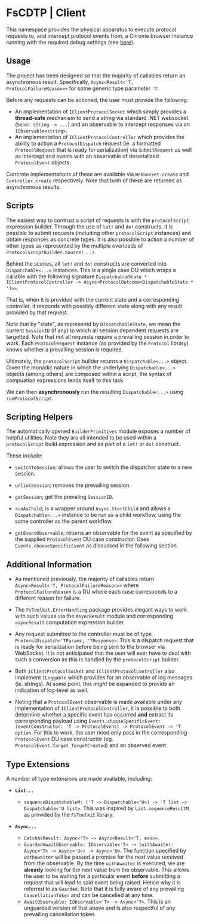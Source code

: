 ﻿
# FsCDTP | Client

This namespace provides the physical apparatus to execute protocol requests to, and intercept protocol events from, a Chrome browser instance running with the required debug settings (see [here](https://github.com/aslushnikov/getting-started-with-cdp/blob/master/README.md#protocol-fundamentals)).

## Usage

The project has been designed so that the majority of callables return an asynchronous result. Specifically, `Async<Result<'T, ProtocolFailureReason>>` for some generic type parameter `'T`.

Before any requests can be actioned, the user must provide the following:

  - An implementation of `IClientProtocolSocket` which simply provides a **thread-safe** mechanism to send a string via standard .NET websocket (`Send: string -> ...`) and an observable to intercept responses via an `IObservable<string>`.
  - An implementation of `IClientProtocolController` which provides the ability to action a `ProtocolDispatch` request (ie. a formatted `ProtocolRequest` that is ready for serialization) via `SubmitRequest` as well as intercept and events with an observable of deserialized `ProtocolEvent` objects.

Concrete implementations of these are available via `WebSocket.create` and `Controller.create` respectively. Note that both of these are returned as asynchronous results.

## Scripts

The easiest way to contrust a script of requests is with the `protocolScript` expression builder. Through the use of `let!` and `do!` constructs, it is possible to submit requests (including other `protocolScript` instances) and obtain responses as concrete types. It is also possible to action a number of other types as represented by the multiple overloads of `ProtocolScriptBuilder.Source(...)`.

Behind the scenes, all `let!` and `do!` constructs are converted into `Dispatchable<...>` instances. This is a single case DU which wraps a callable with the following signature `DispatchableState * IClientProtocolController -> Async<ProtocolOutcome<DispatchableState * 'T>>`. 

That is, when it is provided with the current state and a corresponding controller, it responds with possibly different state along with any result provided by that request.

Note that by "state", as representd by `DispatchableState`, we mean the current `SessionID` (if any) to which all session dependent requests are targetted. Note that not all requests require a prevailing session in order to work. Each `ProtocolRequest` instance (as provided by the `Protocol` library) knows whether a prevailing session is required.

Ultimately, the `protocolScript` builder returns a `Dispatchable<...>` object. Given the monadic nature in which the underlying `Dispatchable<...>` objects (among others) are composed within a script, the syntax of compuation expressions lends itself to this task.

We can then **asynchronously** run the resulting `Dispatchable<...>` using `runProtocolScript`.

## Scripting Helpers

The automatically opened `BuilderPrimitives` module exposes a number of helpful utilities. Note they are all intended to be used within a `protocolScript` build expression and as part of a `let!` or `do!` construct.

These include:

  - `switchToSession`; allows the user to switch the dispatcher state to a new session.

  - `unlinkSession`; removes the prevailing session.

  - `getSession`; get the prevaling `SessionID`.

  - `runAsChild`; is a wrapper around `Async.StartChild` and allows a `Dispatchable<...>` instance to be run as a child workflow, using the same controller as the parent workflow.

  - `getEventObservable`; returns an observable for the event as specified by the supplied `ProtocolEvent` DU case constructor. Uses `Events.chooseSpecificEvent` as discussed in the following section.

## Additional Information

  - As mentioned previously, the majority of callables return `Async<Result<'T, ProtocolFailureReason>>` where `ProtocolFailureReason` is a DU where each case corresponds to a different reason for failure.

  - The `FsToolkit.ErrorHandling` package provides elegant ways to work with such values via the `AsyncResult` module and corresponding `asyncResult` computation expression builder.

  - Any request submitted to the controller must be of type `ProtocolDispatch<'TParams, 'TResponse>`. This is a dispatch request that is ready for serialization before being sent to the browser via WebSocket. It is not anticipated that the user will ever have to deal with such a conversion as this is handled by the `protocolScript` builder.

  - Both `IClientProtocolSocket` and `IClientProtocolController` also implement `ILoggable` which provides for an observable of log messages (ie. strings). At some point, this _might_ be expanded to provide an indication of log-level as well.

  - Noting that a `ProtocolEvent` observable is made available under any implementation of `IClientProtocolController`, it is possible to both determine whether a specific event has occurred **and** extract its corresponding payload using `Events.chooseSpecificEvent: (eventConstructor: 'T -> ProtocolEvent) -> ProtocolEvent -> 'T option`. For this to work, the user need only pass in the corresponding `ProtocolEvent` DU case constructor (eg. `ProtocolEvent.Target_TargetCreated`) and an observed event.

  ## Type Extensions

  A number of type extensions are made available, including:

  - **`List...`**
    - `sequenceDispatchableM: ('T -> Dispatchable<'U>) -> 'T list -> Dispatchable<'U list>`. This was inspired by `List.sequenceResultM` as provided by the `FsToolkit` library.

  - **`Async...`**
    - `CatchAsResult: Async<'T> -> Async<Result<'T, exn>>`.
    - `GuardedAwaitObservable: IObservable<'T> -> (withAwaiter: Async<'T> -> Async<'U>) -> Async<'U>`. The function specified by `withAwaiter` will be passed a promise for the next value received from the observable. By the time `withAwaiter` is executed, we are **already** looking for the next value from the observable. This allows the user to be waiting for a particular event **before** submitting a request that will lead to said event being raised. Hence why it is referred to as `Guarded`. Note that it is fully aware of any prevailing `CancellationToken` and can be cancelled at any time.
    - `AwaitObservable: IObservable<'T> -> Async<'T>`. This is an unguarded version of that above and is also respectful of any prevailing cancellation token.
